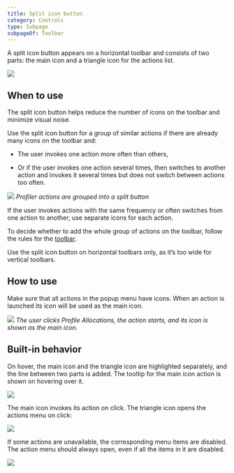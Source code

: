 ```yaml
---
title: Split icon button
category: Controls
type: Subpage
subpageOf: Toolbar
---
```


A split icon button appears on a horizontal toolbar and consists of two parts: the main icon and a triangle icon for the actions list.

![]({{site.baseurl}}/images/split_icon_button/example.png)


## When to use

The split icon button helps reduce the number of icons on the toolbar and minimize visual noise.

Use the split icon button for a group of similar actions if there are already many icons on the toolbar and:

* The user invokes one action more often than others,

* Or if the user invokes one action several times, then switches to another action and invokes it several times but does not switch between actions too often.

![]({{site.baseurl}}/images/split_icon_button/group_actions.png)
*Profiler actions are grouped into a split button*

If the user invokes actions with the same frequency or often switches from one action to another, use separate icons for each action.

To decide whether to add the whole group of actions on the toolbar, follow the rules for the [toolbar]({{site.baseurl}}/controls/toolbar/#what-items-to-add-on-toolbar).

Use the split icon button on horizontal toolbars only, as it’s too wide for vertical toolbars.


## How to use

Make sure that all actions in the popup menu have icons. When an action is launched its icon will be used as the main icon.

![]({{site.baseurl}}/images/split_icon_button/behavior.png)
*The user clicks Profile Allocations, the action starts, and its icon is shown as the main icon.*


## Built-in behavior

On hover, the main icon and the triangle icon are highlighted separately, and the line between two parts is added. The tooltip for the main icon action is shown on hovering over it.

![]({{site.baseurl}}/images/split_icon_button/hover.png)

The main icon invokes its action on click. The triangle icon opens the actions menu on click:

![]({{site.baseurl}}/images/split_icon_button/click.png)

If some actions are unavailable, the corresponding menu items are disabled. The action menu should always open, even if all the items in it are disabled.

![]({{site.baseurl}}/images/split_icon_button/disabled.png)


